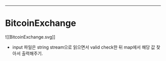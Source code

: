 ----
# BitcoinExchange 

![[BitcoinExchange.svg]]
- input 파일은 string stream으로 읽으면서 valid check한 뒤 map에서 해당 값 찾아서 출력해주기.
